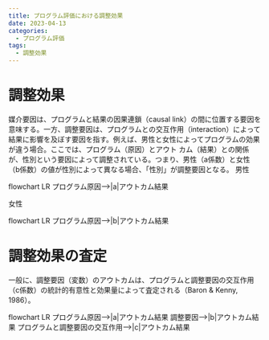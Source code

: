 ```yaml
---
title: プログラム評価における調整効果
date: 2023-04-13
categories:
  - プログラム評価
tags:
  - 調整効果
---
```


<script type="module"> import mermaid from 'https://cdn.jsdelivr.net/npm/mermaid@10.0.2/+esm'; mermaid.initialize({ startOnLoad: true }); </script>

# 調整効果
媒介要因は、プログラムと結果の因果連鎖（causal link）の間に位置する要因を意味する。一方、調整要因は、プログラムとの交互作用（interaction）によって結果に影響を及ぼす要因を指す。例えば、男性と女性によってプログラムの効果が違う場合。ここでは、プログラム（原因）とアウト
カム（結果）との関係が、性別という要因によって調整されている。つまり、男性（a係数）と女性（b係数）の値が性別によって異なる場合、「性別」が調整要因となる。
男性 

<div class="mermaid">
flowchart LR
    プログラム原因-->|a|アウトカム結果
</div>

女性
<div class="mermaid">
flowchart LR
    プログラム原因-->|b|アウトカム結果
</div>

# 調整効果の査定
一般に、調整要因（変数）のアウトカムは、プログラムと調整要因の交互作用（c係数）の統計的有意性と効果量によって査定される（Baron & Kenny, 1986）。
<div class="mermaid">
flowchart LR
    プログラム原因-->|a|アウトカム結果
    調整要因-->|b|アウトカム結果
    プログラムと調整要因の交互作用-->|c|アウトカム結果
</div>
